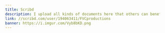 ```yaml
---
title: Scribd
description: I upload all kinds of documents here that others can benefit from.
link: //scribd.com/user/194063411/FVCproductions
banner: https://i.imgur.com/Vyb8bKD.png
---
```

